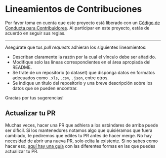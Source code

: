 # Lineamientos de Contribuciones

Por favor toma en cuenta que este proyecto está liberado con un [Código de Conducta para Contribuidores](code-of-conduct.md). Al participar en este proyecto, estás de acuerdo en seguir sus reglas.

---

Asegúrate que tus *pull requests* adhieran los siguientes lineamientos:

- Describan claramente la razón por la cual el vínculo debe ser añadido.
- Modifique solo las líneas correspondientes en el área apropiada del README.
- Se trate de un repositorio (o dataset) que disponga datos en formatos adecuados como `.xls`, `.csv`, `.json`, entre otros.
- Se indique un título del repositorio y una breve descripción sobre los datos que se pueden encontrar.

Gracias por tus sugerencias!


## Actualizar tu PR

Muchas veces, hacer una PR que adhiera a los estándares de arriba puede ser difícil.
Si los mantenedores notamos algo que quisiéramos que fuera cambiado, te pediremos que edites tu PR antes de hacer merge. No hay necesidad de abrir una nueva PR, solo edita la existente. Si no sabes como hacer eso, 
[aquí hay una guía](https://github.com/RichardLitt/knowledge/blob/master/github/amending-a-commit-guide.md)
con las diferentes formas en las que puedes actualizar tu PR.
